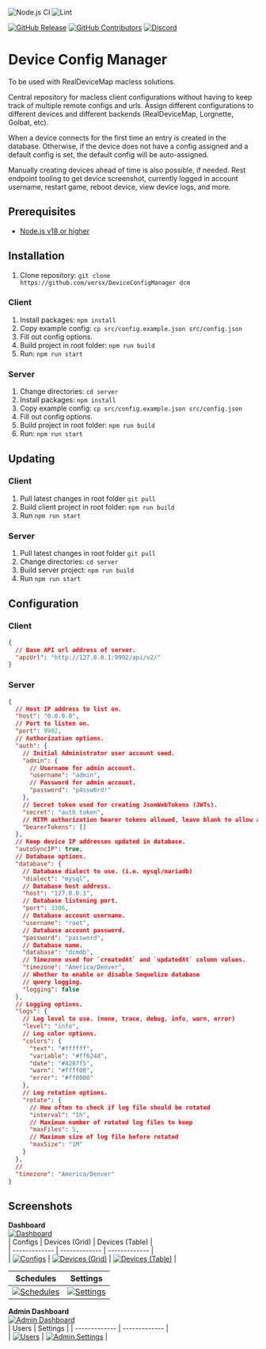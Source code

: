 ![Node.js CI](https://github.com/versx/DeviceConfigManager/workflows/Node.js%20CI/badge.svg)
![Lint](https://github.com/versx/DeviceConfigManager/workflows/Lint/badge.svg)  

[![GitHub Release](https://img.shields.io/github/release/versx/DeviceConfigManager.svg)](https://github.com/versx/DeviceConfigManager/releases/)
[![GitHub Contributors](https://img.shields.io/github/contributors/versx/DeviceConfigManager.svg)](https://github.com/versx/DeviceConfigManager/graphs/contributors/)
[![Discord](https://img.shields.io/discord/552003258000998401.svg?label=&logo=discord&logoColor=ffffff&color=7389D8&labelColor=6A7EC2)](https://discord.gg/zZ9h9Xa)  


# Device Config Manager  
To be used with RealDeviceMap macless solutions.  

Central repository for macless client configurations without having to keep track of multiple remote configs and urls. Assign different configurations to different devices and different backends (RealDeviceMap, Lorgnette, Golbat, etc).  

When a device connects for the first time an entry is created in the database. Otherwise, if the device does not have a config assigned and a default config is set, the default config will be auto-assigned.  

Manually creating devices ahead of time is also possible, if needed. Rest endpoint tooling to get device screenshot, currently logged in account username, restart game, reboot device, view device logs, and more.  


## Prerequisites
- [Node.js v18 or higher](https://nodejs.org/en/download)  


## Installation

1. Clone repository: `git clone https://github.com/versx/DeviceConfigManager dcm`  

### Client  
1. Install packages: `npm install`  
1. Copy example config: `cp src/config.example.json src/config.json`  
1. Fill out config options.  
1. Build project in root folder: `npm run build`  
1. Run: `npm run start`  

### Server  
1. Change directories: `cd server`  
1. Install packages: `npm install`  
1. Copy example config: `cp src/config.example.json src/config.json`  
1. Fill out config options.  
1. Build project in root folder: `npm run build`  
1. Run: `npm run start`  


## Updating  

### Client
1. Pull latest changes in root folder `git pull`  
1. Build client project in root folder: `npm run build`  
1. Run `npm run start`  

### Server
1. Pull latest changes in root folder `git pull`  
1. Change directories: `cd server`  
1. Build server project: `npm run build`  
1. Run `npm run start`  


## Configuration

### Client  
```json
{
  // Base API url address of server.
  "apiUrl": "http://127.0.0.1:9992/api/v2/"
}
```

### Server
```json
{
  // Host IP address to list on.
  "host": "0.0.0.0",
  // Port to listen on.
  "port": 9992,
  // Authorization options.
  "auth": {
    // Initial Administrator user account seed.
    "admin": {
      // Username for admin account.
      "username": "admin",
      // Password for admin account.
      "password": "p4ssw0rd!"
    },
    // Secret token used for creating JsonWebTokens (JWTs).
    "secret": "auth token",
    // MITM authorization bearer tokens allowed, leave blank to allow all.
    "bearerTokens": []
  },
  // Keep device IP addresses updated in database.
  "autoSyncIP": true,
  // Database options.
  "database": {
    // Database dialect to use. (i.e. mysql/mariadb)
    "dialect": "mysql",
    // Database host address.
    "host": "127.0.0.1",
    // Database listening port.
    "port": 3306,
    // Database account username.
    "username": "root",
    // Database account password.
    "password": "password",
    // Database name.
    "database": "dcmdb",
    // Timezone used for `createdAt` and `updatedAt` column values.
    "timezone": "America/Denver",
    // Whether to enable or disable Sequelize database
    // query logging.
    "logging": false
  },
  // Logging options.
  "logs": {
    // Log level to use. (none, trace, debug, info, warn, error)
    "level": "info",
    // Log color options.
    "colors": {
      "text": "#ffffff",
      "variable": "#ff624d",
      "date": "#4287f5",
      "warn": "#ffff00",
      "error": "#ff0000"
    },
    // Log rotation options.
    "rotate": {
      // How often to check if log file should be rotated
      "interval": "1h",
      // Maximum number of rotated log files to keep
      "maxFiles": 5,
      // Maximum size of log file before rotated
      "maxSize": "1M"
    }
  },
  // 
  "timezone": "America/Denver"
}
```


## Screenshots  
**Dashboard**  
[![Dashboard](.github/images/dashboard.png)](.github/images/dashboard.png)  
| Configs | Devices (Grid) | Devices (Table) |  
| ------------- | ------------- | ------------- |  
| <a href="https://raw.githubusercontent.com/versx/DeviceConfigManager/react/.github/images/configs.png">![Configs](.github/images/configs.png)</a> | <a href="https://raw.githubusercontent.com/versx/DeviceConfigManager/react/.github/images/devices-grid.png">![Devices (Grid)](.github/images/devices-grid.png)</a> | <a href="https://raw.githubusercontent.com/versx/DeviceConfigManager/react/.github/images/devices-table.png">![Devices (Table)](.github/images/devices-table.png)</a> |  

| Schedules | Settings |  
| ------------- | ------------- |  
| <a href="https://raw.githubusercontent.com/versx/DeviceConfigManager/react/.github/images/schedules.png">![Schedules](.github/images/schedules.png)</a> | <a href="https://raw.githubusercontent.com/versx/DeviceConfigManager/react/.github/images/settings.png">![Settings](.github/images/settings.png)</a> |  

**Admin Dashboard**  
[![Admin Dashboard](.github/images/admin-dashboard.png)](.github/images/admin-dashboard.png)  
| Users | Settings |
| ------------- | ------------- |  
| <a href="https://raw.githubusercontent.com/versx/DeviceConfigManager/react/.github/images/admin-users.png">![Users](.github/images/admin-users.png)</a> | <a href="https://raw.githubusercontent.com/versx/DeviceConfigManager/react/.github/images/admin-settings.png">![Admin Settings](.github/images/admin-settings.png)</a> |

